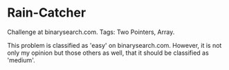 # Rain-Catcher
Challenge at binarysearch.com. Tags: Two Pointers, Array.

This problem is classified as 'easy' on binarysearch.com.
However, it is not only my opinion but those others as well, 
that it should be classified as 'medium'.
